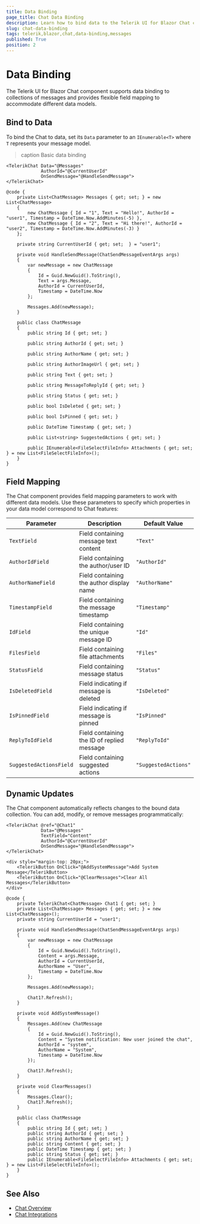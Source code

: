 ```yaml
---
title: Data Binding
page_title: Chat Data Binding
description: Learn how to bind data to the Telerik UI for Blazor Chat component, including message models and dynamic updates.
slug: chat-data-binding
tags: telerik,blazor,chat,data-binding,messages
published: True
position: 2
---
```


# Data Binding

The Telerik UI for Blazor Chat component supports data binding to collections of messages and provides flexible field mapping to accommodate different data models.

## Bind to Data

To bind the Chat to data, set its `Data` parameter to an `IEnumerable<T>` where `T` represents your message model.

>caption Basic data binding

````Razor
<TelerikChat Data="@Messages"
             AuthorId="@CurrentUserId"
             OnSendMessage="@HandleSendMessage">
</TelerikChat>

@code {
    private List<ChatMessage> Messages { get; set; } = new List<ChatMessage>
    {
        new ChatMessage { Id = "1", Text = "Hello!", AuthorId = "user1", Timestamp = DateTime.Now.AddMinutes(-5) },
        new ChatMessage { Id = "2", Text = "Hi there!", AuthorId = "user2", Timestamp = DateTime.Now.AddMinutes(-3) }
    };
    
    private string CurrentUserId { get; set;  } = "user1";

    private void HandleSendMessage(ChatSendMessageEventArgs args)
    {
        var newMessage = new ChatMessage
        {
            Id = Guid.NewGuid().ToString(),
            Text = args.Message,
            AuthorId = CurrentUserId,
            Timestamp = DateTime.Now
        };
        
        Messages.Add(newMessage);
    }

    public class ChatMessage
    {
        public string Id { get; set; }

        public string AuthorId { get; set; }

        public string AuthorName { get; set; }

        public string AuthorImageUrl { get; set; }

        public string Text { get; set; }

        public string MessageToReplyId { get; set; }

        public string Status { get; set; }

        public bool IsDeleted { get; set; }

        public bool IsPinned { get; set; }

        public DateTime Timestamp { get; set; }

        public List<string> SuggestedActions { get; set; }

        public IEnumerable<FileSelectFileInfo> Attachments { get; set; } = new List<FileSelectFileInfo>();
    }
}
````

## Field Mapping

The Chat component provides field mapping parameters to work with different data models. Use these parameters to specify which properties in your data model correspond to Chat features:

| Parameter | Description | Default Value |
|-----------|-------------|---------------|
| `TextField` | Field containing message text content | `"Text"` |
| `AuthorIdField` | Field containing the author/user ID | `"AuthorId"` |
| `AuthorNameField` | Field containing the author display name | `"AuthorName"` |
| `TimestampField` | Field containing the message timestamp | `"Timestamp"` |
| `IdField` | Field containing the unique message ID | `"Id"` |
| `FilesField` | Field containing file attachments | `"Files"` |
| `StatusField` | Field containing message status | `"Status"` |
| `IsDeletedField` | Field indicating if message is deleted | `"IsDeleted"` |
| `IsPinnedField` | Field indicating if message is pinned | `"IsPinned"` |
| `ReplyТоIdField` | Field containing the ID of replied message | `"ReplyТоId"` |
| `SuggestedActionsField` | Field containing suggested actions | `"SuggestedActions"` |

## Dynamic Updates

The Chat component automatically reflects changes to the bound data collection. You can add, modify, or remove messages programmatically:

````Razor
<TelerikChat @ref="@Chat1"
             Data="@Messages"
             TextField="Content"
             AuthorId="@CurrentUserId"
             OnSendMessage="@HandleSendMessage">
</TelerikChat>

<div style="margin-top: 20px;">
    <TelerikButton OnClick="@AddSystemMessage">Add System Message</TelerikButton>
    <TelerikButton OnClick="@ClearMessages">Clear All Messages</TelerikButton>
</div>

@code {
    private TelerikChat<ChatMessage> Chat1 { get; set; }
    private List<ChatMessage> Messages { get; set; } = new List<ChatMessage>();
    private string CurrentUserId = "user1";

    private void HandleSendMessage(ChatSendMessageEventArgs args)
    {
        var newMessage = new ChatMessage
        {
            Id = Guid.NewGuid().ToString(),
            Content = args.Message,
            AuthorId = CurrentUserId,
            AuthorName = "User",
            Timestamp = DateTime.Now
        };

        Messages.Add(newMessage);

        Chat1?.Refresh();
    }

    private void AddSystemMessage()
    {
        Messages.Add(new ChatMessage
        {
            Id = Guid.NewGuid().ToString(),
            Content = "System notification: New user joined the chat",
            AuthorId = "system",
            AuthorName = "System",
            Timestamp = DateTime.Now
        });

        Chat1?.Refresh();
    }

    private void ClearMessages()
    {
        Messages.Clear();
        Chat1?.Refresh();
    }

    public class ChatMessage
    {
        public string Id { get; set; }
        public string AuthorId { get; set; }
        public string AuthorName { get; set; }
        public string Content { get; set; }
        public DateTime Timestamp { get; set; }
        public string Status { get; set; }
        public IEnumerable<FileSelectFileInfo> Attachments { get; set; } = new List<FileSelectFileInfo>();
    }
}
````

## See Also

* [Chat Overview](slug:chat-overview)
* [Chat Integrations](slug:chat-integrations)
